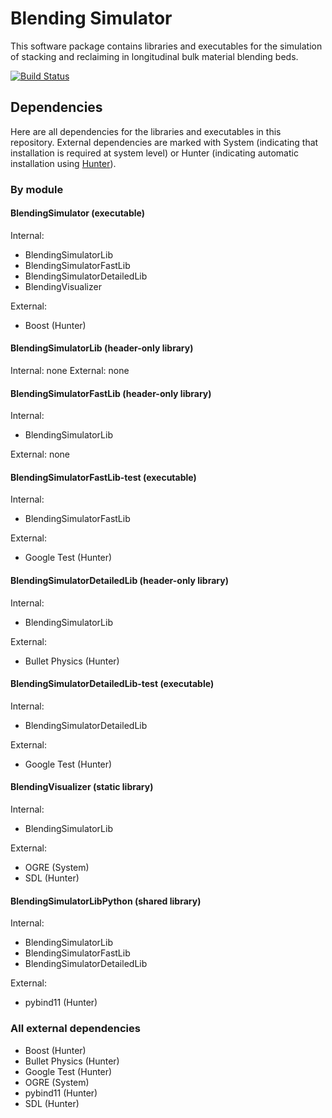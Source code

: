 # Blending Simulator
This software package contains libraries and executables for the simulation of stacking and reclaiming in longitudinal bulk material blending beds.

[![Build Status](https://travis-ci.com/jcbachmann/blending-simulation.svg?branch=master)](https://travis-ci.com/jcbachmann/blending-simulation)

## Dependencies
Here are all dependencies for the libraries and executables in this repository.
External dependencies are marked with System (indicating that installation is required at system level) or Hunter (indicating automatic installation using [Hunter](https://docs.hunter.sh/en/latest/)).

### By module
#### BlendingSimulator (executable)
Internal:
* BlendingSimulatorLib
* BlendingSimulatorFastLib
* BlendingSimulatorDetailedLib
* BlendingVisualizer

External:
* Boost (Hunter)

#### BlendingSimulatorLib (header-only library)
Internal: none
External: none

#### BlendingSimulatorFastLib (header-only library)
Internal:
* BlendingSimulatorLib

External: none

#### BlendingSimulatorFastLib-test (executable)
Internal:
* BlendingSimulatorFastLib

External:
* Google Test (Hunter)

#### BlendingSimulatorDetailedLib (header-only library)
Internal:
* BlendingSimulatorLib

External:
* Bullet Physics (Hunter)

#### BlendingSimulatorDetailedLib-test (executable)
Internal:
* BlendingSimulatorDetailedLib

External:
* Google Test (Hunter)

#### BlendingVisualizer (static library)
Internal:
* BlendingSimulatorLib

External:
* OGRE (System)
* SDL (Hunter)

#### BlendingSimulatorLibPython (shared library)
Internal:
* BlendingSimulatorLib
* BlendingSimulatorFastLib
* BlendingSimulatorDetailedLib

External:
* pybind11 (Hunter)

### All external dependencies
* Boost (Hunter)
* Bullet Physics (Hunter)
* Google Test (Hunter)
* OGRE (System)
* pybind11 (Hunter)
* SDL (Hunter)
